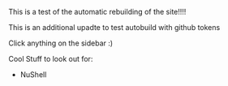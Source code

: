 This is a test of the automatic rebuilding of the site!!!!

This is an additional upadte to test autobuild with github tokens

Click anything on the sidebar :)

Cool Stuff to look out for:
- NuShell

